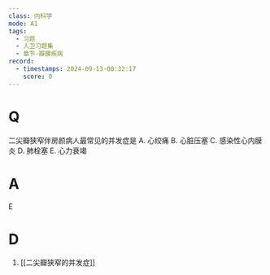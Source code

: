 ```yaml
---
class: 内科学
mode: A1
tags:
  - 习题
  - 人卫习题集
  - 章节-瓣膜疾病
record:
  - timestamps: 2024-09-13-00:32:17
    score: 0
---
```


# Q
二尖瓣狭窄伴房颜病人最常见的并发症是
A. 心绞痛 
B. 心脏压塞 
C. 感染性心内膜炎
D. 肺栓塞
E. 心力衰竭
# A
E
# D
1. [[二尖瓣狭窄的并发症]]